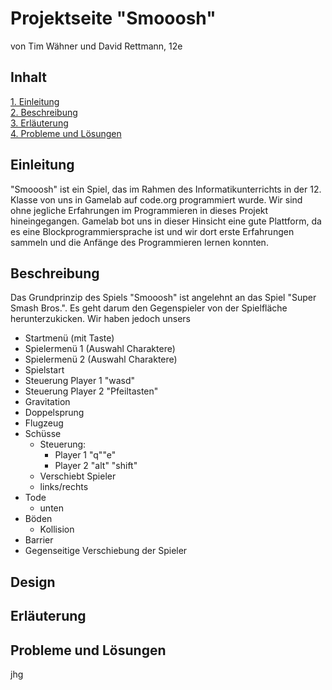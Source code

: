 # Projektseite "Smooosh"
von Tim Wähner und David Rettmann, 12e


## Inhalt

[1. Einleitung](#1)                   
[2. Beschreibung](#2)  
[3. Erläuterung](#3)   
[4. Probleme und Lösungen](#4) 


## Einleitung<a name="1"></a>

"Smooosh" ist ein Spiel, das im Rahmen des Informatikunterrichts in der 12. Klasse von uns in Gamelab auf code.org programmiert wurde. Wir sind ohne jegliche Erfahrungen im Programmieren in dieses Projekt hineingegangen. Gamelab bot uns in dieser Hinsicht eine gute Plattform, 
da es eine Blockprogrammiersprache ist und wir dort erste Erfahrungen sammeln und die Anfänge des Programmieren lernen konnten.


## Beschreibung<a name="2"></a>

Das Grundprinzip des Spiels "Smooosh" ist angelehnt an das Spiel "Super Smash Bros.". Es geht darum den Gegenspieler von der Spielfläche herunterzukicken. Wir haben jedoch unsers

- Startmenü (mit Taste)
- Spielermenü 1 (Auswahl Charaktere)
- Spielermenü 2 (Auswahl Charaktere) 
- Spielstart
- Steuerung Player 1 "wasd" 
- Steuerung Player 2 "Pfeiltasten"
- Gravitation 
- Doppelsprung
- Flugzeug
- Schüsse
  - Steuerung:
    - Player 1 "q""e"
    - Player 2 "alt" "shift"
  - Verschiebt Spieler 
  - links/rechts
- Tode
  - unten
- Böden
  - Kollision
- Barrier
- Gegenseitige Verschiebung der Spieler




## Design 
## Erläuterung<a name="3"></a>


## Probleme und Lösungen<a name="4"></a>
jhg
